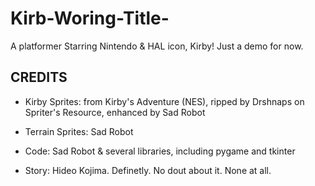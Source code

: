 # Kirb-Woring-Title-
A platformer Starring Nintendo & HAL icon, Kirby! Just a demo for now.

 ## CREDITS
 - Kirby Sprites: from Kirby's Adventure (NES), ripped by Drshnaps on Spriter's Resource, enhanced by Sad Robot
 
 - Terrain Sprites: Sad Robot
 
 - Code: Sad Robot & several libraries, including pygame and tkinter
 
 - Story: Hideo Kojima. Definetly. No dout about it. None at all.
